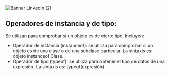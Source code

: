 ![Banner Linkedin (2)](https://user-images.githubusercontent.com/75398496/215573266-53ec87c6-2796-499b-8133-5290632a5868.png)

## Operadores de instancia y de tipo:
Se utilizan para comprobar si un objeto es de cierto tipo. Incluyen:
- Operador de instancia (instanceof): se utiliza para comprobar si un objeto es de una clase o de una subclase particular. La sintaxis es: objeto instanceof Clase.
- Operador de tipo (typeof): se utiliza para obtener el tipo de datos de una expresión. La sintaxis es: typeof(expresión).
